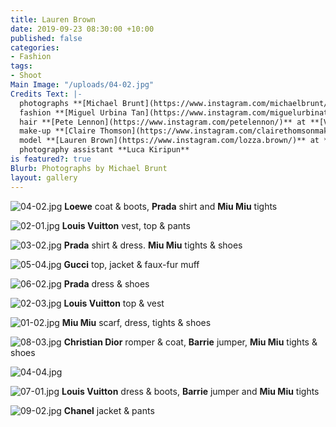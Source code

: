 ```yaml
---
title: Lauren Brown
date: 2019-09-23 08:30:00 +10:00
published: false
categories:
- Fashion
tags:
- Shoot
Main Image: "/uploads/04-02.jpg"
Credits Text: |-
  photographs **[Michael Brunt](https://www.instagram.com/michaelbrunt/)** at **[Assembly Agency](https://www.instagram.com/assemblyagency/)**
  fashion **[Miguel Urbina Tan](https://www.instagram.com/miguelurbinatan/)**
  hair **[Pete Lennon](https://www.instagram.com/petelennon/)** at **[Viviens Creative](https://www.instagram.com/vivienscreative/)**
  make-up **[Claire Thomson](https://www.instagram.com/clairethomsonmakeup/)**
  model **[Lauren Brown](https://www.instagram.com/lozza.brown/)** at **[IMG](https://www.instagram.com/imgmodels/)**
  photography assistant **Luca Kiripun**
is featured?: true
Blurb: Photographs by Michael Brunt
layout: gallery
---
```


![04-02.jpg](/uploads/04-02.jpg)
**Loewe** coat & boots, **Prada** shirt and **Miu Miu** tights

![02-01.jpg](/uploads/02-01.jpg)
**Louis Vuitton** vest, top & pants

![03-02.jpg](/uploads/03-02.jpg)
**Prada** shirt & dress. **Miu Miu** tights & shoes

![05-04.jpg](/uploads/05-04.jpg)
**Gucci** top, jacket & faux-fur muff

![06-02.jpg](/uploads/06-02.jpg)
**Prada** dress & shoes

![02-03.jpg](/uploads/02-03.jpg)
**Louis Vuitton** top & vest

![01-02.jpg](/uploads/01-02.jpg)
**Miu Miu** scarf, dress, tights & shoes

![08-03.jpg](/uploads/08-03.jpg)
**Christian Dior** romper & coat, **Barrie** jumper, **Miu Miu** tights & shoes

![04-04.jpg](/uploads/04-04.jpg)

![07-01.jpg](/uploads/07-01.jpg)
**Louis Vuitton** dress & boots, **Barrie** jumper and **Miu Miu** tights

![09-02.jpg](/uploads/09-02.jpg)
**Chanel** jacket & pants



